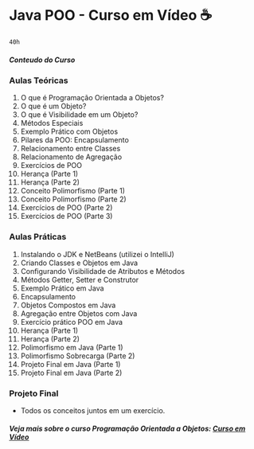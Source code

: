 # Java POO - Curso em Vídeo  :coffee:
`40h`

##### Conteudo do Curso

### Aulas Teóricas

1. O que é Programação Orientada a Objetos?
2. O que é um Objeto?
3. O que é Visibilidade em um Objeto?
4. Métodos Especiais
5. Exemplo Prático com Objetos
6. Pilares da POO: Encapsulamento
7. Relacionamento entre Classes
8. Relacionamento de Agregação
9. Exercícios de POO
10. Herança (Parte 1)
11. Herança (Parte 2)
12. Conceito Polimorfismo (Parte 1)
13. Conceito Polimorfismo (Parte 2)
14. Exercícios de POO (Parte 2)
15. Exercícios de POO (Parte 3)

### Aulas Práticas

1. Instalando o JDK e NetBeans (utilizei o IntelliJ)
2. Criando Classes e Objetos em Java
3. Configurando Visibilidade de Atributos e Métodos
4. Métodos Getter, Setter e Construtor
5. Exemplo Prático em Java
6. Encapsulamento
7. Objetos Compostos em Java
8. Agregação entre Objetos com Java
9. Exercício prático POO em Java
10. Herança (Parte 1)
11. Herança (Parte 2)
12. Polimorfismo em Java (Parte 1)
13. Polimorfismo Sobrecarga (Parte 2)
14. Projeto Final em Java (Parte 1)
15. Projeto Final em Java (Parte 2)

### Projeto Final
- Todos os conceitos juntos em um exercício.

##### Veja mais sobre o curso Programação Orientada a Objetos: [Curso em Vídeo](https://www.cursoemvideo.com/course/java-poo/)
